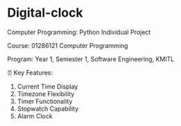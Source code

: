 # Digital-clock
Computer Programming: Python Individual Project

Course: 01286121 Computer Programming

Program: Year 1, Semester 1, Software Engineering, KMITL 


⏰ Key Features:
1. Current Time Display
2. Timezone Flexibility
3. Timer Functionality
4. Stopwatch Capability
5. Alarm Clock

